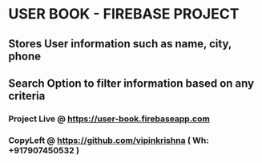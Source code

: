 # USER BOOK  - FIREBASE PROJECT

## Stores User information such as name, city, phone
## Search Option to filter information based on any criteria

### Project Live @ https://user-book.firebaseapp.com

### CopyLeft @ https://github.com/vipinkrishna ( Wh: +917907450532 )